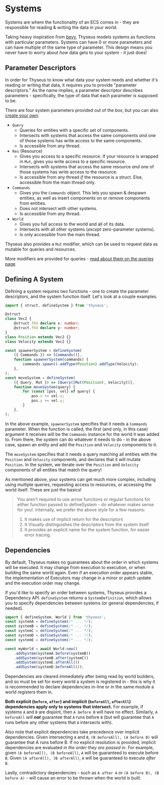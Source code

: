 # Systems

Systems are where the functionality of an ECS comes in - they are responsible
for reading & writing the data in your world.

Taking heavy inspiration from [bevy](https://bevyengine.org/), Thyseus models
systems as functions with particular parameters. Systems can have 0 or more
parameters and can have multiple of the same type of parameter. This design
means you never have to worry about _how_ data gets to your system - it just
does!

## Parameter Descriptors

In order for Thyseus to know what data your system needs and whether it's
reading or writing that data, it requires you to provide "parameter
descriptors." As the name implies, a parameter descriptor describes parameters -
specifically, the type of data that each parameter is supposed to be.

There are four system parameters provided out of the box, but you can also
[create your own](./advanced_patterns/custom_system_parameters.md):

-   `Query`
    -   Queries for entities with a specific set of components.
    -   Intersects with systems that access the same components _and_ one of
        those systems has write access to the same components.
    -   Is accessible from any thread.
-   `Res` (Resource)
    -   Gives you access to a specific resource. If your resource is wrapped in
        `Mut`, gives you write access to a specific resource.
    -   Intersects with systems that access the same resource _and_ one of those
        systems has write access to the resource.
    -   Is accessible from any thread _if_ the resource is a struct. Else,
        accessible from the main thread only.
-   `Commands`
    -   Gives you the `Commands` object. This lets you spawn & despawn entities,
        as well as insert components on or remove components from entities.
    -   Does not intersect with other systems.
    -   Is accessible from any thread.
-   `World`
    -   Gives you full access to the world and all of its data.
    -   Intersects with all other systems (_except_ zero-parameter systems).
    -   Is only accessible from the main thread.

Thyseus also provides a `Mut` modifier, which can be used to request data as
mutable for queries and resources.

More modifiers are provided for queries -
[read about them on the queries page](./queries.md)

## Defining A System

Defining a system requires two functions - one to create the parameter
descriptors, and the system function itself. Let's look at a couple examples.

```ts
import { struct, defineSystem } from 'thyseus';

@struct
class Vec2 {
	@struct.f64 declare x: number;
	@struct.f64 declare y: number;
}
class Position extends Vec2 {}
class Velocity extends Vec2 {}

const spawnerSystem = defineSystem(
	({ Commands }) => [Commands()],
	function spawnerSystem(commands) {
		commands.spawn().addType(Position).addType(Velocity);
	},
);
const moveSystem = defineSystem(
	({ Query, Mut }) => [Query([Mut(Position), Velocity])],
	function moveSystem(query) {
		for (const [pos, vel] of query) {
			pos.x += vel.x;
			pos.y += vel.y;
		}
	},
);
```

In the above example, `spawnerSystem` specifies that it needs a `Commands`
parameter. When the function is called, the first (and only, in this case)
argument it receives will be the `Commands` instance for the world it was added
to. From there, the system can do whatever it needs to do - in the above case,
spawn an entity and add the `Position` and `Velocity` components to it.

The `moveSystem` specifies that it needs a query matching all entities with the
`Position` and `Velocity` components, and declares that it will mutate
`Position`. In the system, we iterate over the `Position` and `Velocity`
components of all entities that match the query!

As mentioned above, your systems can get much more complex, including using
multiple queries, requesting access to resources, or accessing the world itself.
These are just the basics!

> You aren't required to use arrow functions or regular functions for either
> function passed to defineSystem - do whatever makes sense for you!.
> Internally, we prefer the above style for a few reasons:
>
> 1. It makes use of implicit return for the descriptors
> 2. It Visually distinguishes the descriptors from the system itself
> 3. It provides an explicit name for the system function, for easier error
>    tracing.

## Dependencies

By default, Thyseus makes no guarantees about the order in which systems will be
executed. It may change from execution to execution, or when building the same
world again. Even if an execution order appears stable, the implementation of
Executors may change in a minor or patch update and the execution order may
change.

If you'd like to specify an order between systems, Thyseus provides a Dependency
API. `defineSystem` returns a `SystemDefinition`, which allows you to specify
dependencies between systems (or general dependencies, if needed).

```ts
import { defineSystem, World } from 'thyseus';
const systemA = defineSystem(/* ... */);
const systemB = defineSystem(/* ... */);
const systemC = defineSystem(/* ... */);
const systemD = defineSystem(/* ... */);
const systemE = defineSystem(/* ... */);

const myWorld = await World.new()
	.addSystem(systemA.before(systemB))
	.addSystem(systemB.after(systemC))
	.addSystem(systemE.afterAll())
	.addSystem(systemD.beforeAll());
```

Dependencies are cleared immediately after being read by world builders, and so
must be set for every world a system is registered in - this is why it is
recommended to declare dependencies in-line or in the same module a world
registers them in.

**Both explicit (`before`, `after`) and implicit (`beforeAll`, `afterAll`)
dependencies apply only to systems that intersect.** For example, if systems `A`
and `B` are disjoint, then `A before B` will have no effect. Similarly,
`A beforeAll` _will **not**_ guarantee that `A` runs before `B` (but will
guarantee that `A` runs before any other systems that `A` intersects with).

Also note that explicit dependencies take precedence over implicit dependencies.
Given intersecting `A` and `B`, `(B beforeAll), (A before B)` will guarantee
that A runs before B. If no explicit resolution is provided, implicit
dependencies are evaluated _in the order they are passed in_. For example, given
`(A beforeAll), (B beforeAll)`, `A` will be guaranteed to execute before `B`.
Given `(A afterAll), (B afterAll)`, `A` will be guaranteed to execute _after_
`B`.

Lastly, contradictory dependencies - such as `A after A` or
`(A before B), (B before A)` - will cause an error to be thrown when the world
is built.
